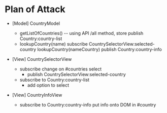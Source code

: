 Plan of Attack
==============

- [Model] CountryModel
  - getListOfCountries() -- using API /all method, store
      publish Country:country-list
  - lookupCountry(name)
  subscribe CountrySelectorView:selected-country
    lookupCountry(nameCountry)
    publish Country:country-info

- [View] CountrySelectorView
  - subscribe change on #countries select
    - publish CountrySelectorView:selected-country
  - subscribe to Country:country-list
    - add option to select

- [View] CountryInfoView
  - subscribe to Country:country-info
    put info onto DOM in #country
